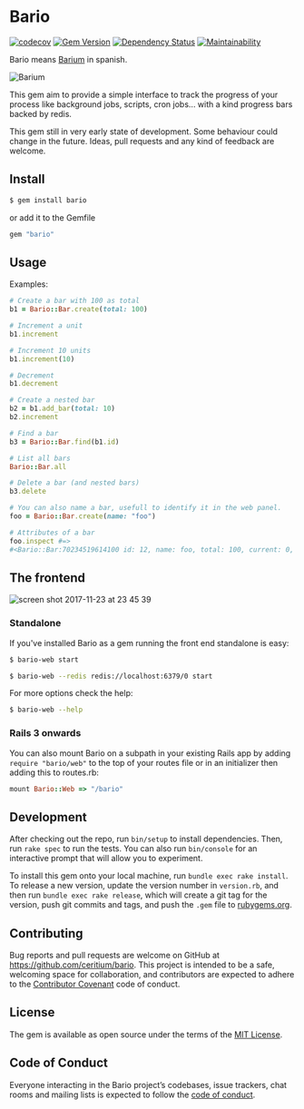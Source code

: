 # Bario

[![codecov](https://codecov.io/gh/ceritium/bario/branch/master/graph/badge.svg)](https://codecov.io/gh/ceritium/bario)
[![Gem Version](https://badge.fury.io/rb/bario.svg)](https://badge.fury.io/rb/bario)
[![Dependency Status](https://gemnasium.com/badges/github.com/ceritium/bario.svg)](https://gemnasium.com/github.com/ceritium/bario)
[![Maintainability](https://api.codeclimate.com/v1/badges/37f2092deca467854301/maintainability)](https://codeclimate.com/github/ceritium/bario/maintainability)


Bario means [Barium](https://en.wikipedia.org/wiki/Barium) in spanish.

![Barium](https://upload.wikimedia.org/wikipedia/commons/1/16/Barium_unter_Argon_Schutzgas_Atmosph%C3%A4re.jpg)

This gem aim to provide a simple interface to track the progress of your process like background jobs, scripts, cron jobs... with a kind progress bars backed by redis.


This gem still in very early state of development. Some behaviour could change in the future. 
Ideas, pull requests and any kind of feedback are welcome.

## Install

```bash
$ gem install bario
```

or add it to the Gemfile
```ruby
gem "bario"
```


## Usage

Examples:

```ruby
# Create a bar with 100 as total
b1 = Bario::Bar.create(total: 100)

# Increment a unit
b1.increment

# Increment 10 units
b1.increment(10)

# Decrement 
b1.decrement

# Create a nested bar
b2 = b1.add_bar(total: 10)
b2.increment

# Find a bar
b3 = Bario::Bar.find(b1.id)

# List all bars
Bario::Bar.all

# Delete a bar (and nested bars)
b3.delete

# You can also name a bar, usefull to identify it in the web panel.
foo = Bario::Bar.create(name: "foo")

# Attributes of a bar
foo.inspect #=> 
#<Bario::Bar:70234519614100 id: 12, name: foo, total: 100, current: 0, root: true, created_at: 2017-11-26 21:29:30 UTC, updated_at: 2017-11-26 21:29:30 UTC>
```

## The frontend

![screen shot 2017-11-23 at 23 45 39](https://user-images.githubusercontent.com/16633/33189997-8c95d226-d0a8-11e7-8a62-288e50e73ae8.png)

### Standalone

If you've installed Bario as a gem running the front end standalone is easy:

```bash
$ bario-web start
```

```bash
$ bario-web --redis redis://localhost:6379/0 start
```

For more options check the help:
```bash
$ bario-web --help
```

### Rails 3 onwards

You can also mount Bario on a subpath in your existing Rails app by adding `require "bario/web"` to the top of your routes file or in an initializer then adding this to routes.rb:

```ruby
mount Bario::Web => "/bario"
```

## Development

After checking out the repo, run `bin/setup` to install dependencies. Then, run `rake spec` to run the tests. You can also run `bin/console` for an interactive prompt that will allow you to experiment.

To install this gem onto your local machine, run `bundle exec rake install`. To release a new version, update the version number in `version.rb`, and then run `bundle exec rake release`, which will create a git tag for the version, push git commits and tags, and push the `.gem` file to [rubygems.org](https://rubygems.org).

## Contributing

Bug reports and pull requests are welcome on GitHub at https://github.com/ceritium/bario. This project is intended to be a safe, welcoming space for collaboration, and contributors are expected to adhere to the [Contributor Covenant](http://contributor-covenant.org) code of conduct.

## License

The gem is available as open source under the terms of the [MIT License](https://opensource.org/licenses/MIT).

## Code of Conduct

Everyone interacting in the Bario project’s codebases, issue trackers, chat rooms and mailing lists is expected to follow the [code of conduct](https://github.com/ceritium/bario/blob/master/CODE_OF_CONDUCT.md).
